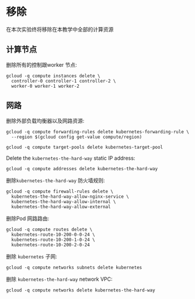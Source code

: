 
# 移除

在本次实验终将移除在本教学中全部的计算资源

## 计算节点
删除所有的控制跟worker 节点:


```
gcloud -q compute instances delete \
  controller-0 controller-1 controller-2 \
  worker-0 worker-1 worker-2
```

## 网路
删除外部负载均衡器以及网路资源:

```
gcloud -q compute forwarding-rules delete kubernetes-forwarding-rule \
  --region $(gcloud config get-value compute/region)
```

```
gcloud -q compute target-pools delete kubernetes-target-pool
```

Delete the `kubernetes-the-hard-way` static IP address:

```
gcloud -q compute addresses delete kubernetes-the-hard-way
```

删除`kubernetes-the-hard-way` 防火墙规则:

```
gcloud -q compute firewall-rules delete \
  kubernetes-the-hard-way-allow-nginx-service \
  kubernetes-the-hard-way-allow-internal \
  kubernetes-the-hard-way-allow-external
```

删除Pod 网路路由:

```
gcloud -q compute routes delete \
  kubernetes-route-10-200-0-0-24 \
  kubernetes-route-10-200-1-0-24 \
  kubernetes-route-10-200-2-0-24
```

删除 `kubernetes` 子网:

```
gcloud -q compute networks subnets delete kubernetes
```

删除 `kubernetes-the-hard-way` network VPC:

```
gcloud -q compute networks delete kubernetes-the-hard-way
```
